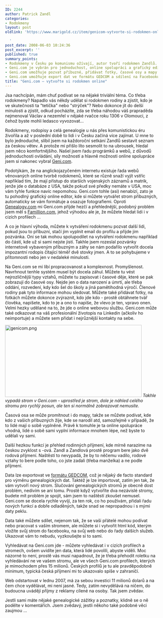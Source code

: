 ```yaml
---
ID: 2244
author: Patrick Zandl
categories:
- Rodokmeny
layout: post
oldlink: 'https://www.marigold.cz/item/genicom-vytvorte-si-rodokmen-online

  '
post_date: 2008-06-03 10:24:36
post_excerpt: ''
published: true
summary_points:
- Rodokmeny v Česku po komunismu ožívají, autor tvoří rodokmen Zandlů.
- Geni.com je vybrán pro jednoduchost, online spolupráci a grafický editor.
- Geni.com umožňuje pozvat příbuzné, přidávat fotky, časové osy a mapy.
- Geni.com umožňuje export dat ve formátu GEDCOM a sdílení na Facebooku.
title: "Geni.com – vytvořte si rodokmen online"
---
```


Jsa nachcípán, mám chuť podívat se na nějaké triviální téma. Co třeba rodokmeny? Napadlo vás někdy udělat si rodokmen rodiny a zjistit, kdo je ve skutečnosti ta "tetička" nebo "strýček"? Nebo dokonce jít do delší minulosti a zjistit, odkud pocházíte, zda se třeba náhodou váš prapraděda nejmenoval Václav a nezemřel v nějaké rvačce roku 1306 v Olomouci, z čehož byste mohli ledasco vyvozovat... 

Rodokmeny, rodopisy a celá genealogie u nás přes komunistickou éru živořila a až v poslední době to lidi i v Česku začíná více zajímat. U mne to bylo jednoduché, slíbil jsem na každoroční setkání Zandlů sestavit seznam za českou větev. A protože mi přišlo líto sesmolit to na ubrousek, hledal jsem něco komfortnějšího. Našel jsem řadu prográmků a webů, z důvodů jednoduchosti ovládání, síly možností a hlavně možnosti online spolupráce jsem si nakonec vybral <a href="http://www.Geni.com">Geni.com</a>.

Podotýkám, že na anglickojazyčeném internetu existuje řada webů věnovaných online tvorbě rodokmenů, které se různě snaží vyjít vstříc například tím, že mají přístup do starších vojenských záznamů a matrik, jenže jde o databáze z USA, takže pokud své předky nemáte v USA, moc vám tyhle funkce navíc nepomohou. Geni.com tohle (asi) nenabízí, zato je tu pohodlný grafický online editor, kde si můžete vytvářet strom příbuzných, automaticky se vám formátuje a osazuje fotografiemi. Oproti <a href="http://www.genealogy.com">Genealogy.com</a> mi Geni.com příjde hezčí a přehlednější, podobný problém jsem měl s <a href="http://www.famillion.com">Famillion.com</a>, jehož výhodou ale je, že můžete hledat lidi i v cizích profilech ... 

A co je hlavní výhoda, můžete k vytváření rodokmenu pozvat další lidi, pokud jsou to příbuzní, stačí jim vyplnit email do profilu a přijde jim pozvánka. Oni se tak mohou spolupodílet na vytváření rodokmenu například do částí, kde už si sami nejste jistí. Takhle jsem rozeslal pozvánky internetově vybaveným příbuzným a záhy se nám podařilo vytvořit docela impozantní rodopis čítající téměř dvě stovky jmen. A to se pohybujeme v přítomnosti nebo jen v nedaleké minulosti. 

Na Geni.com se mi líbí propracovanost a komplexnost. Promyšlenost. Navrhnout tenhle systém musel být docela záhul. Můžete tu vést nejrozličnější typy vztahů, můžete tu zapisovat i časové děje, které se pak zobrazují do časové osy. Nejde jen o data narození a úmrtí, ale třeba oddání, rozvedení, kdy kdo šel do školy a jiná pamětihodná výročí. Členové rodiny pak tyto informace mohou sledovat. Můžete také přidávat fotky, na fotkách můžete dokonce zvýraznit, kdo jde kdo - prostě obtáhnete tvář člověka, napíšete, kdo to je a ono to napíše, že vlevo je ten, vpravo onen. Velmi hezky udělané na to, že jde o online webovou službu. Geni.com může také odkazovat na váš profesionální životopis na Linkedin (ačkoliv ho neimportuje) a můžete sem přidat i nejrůznější kontakty na sebe. 

<img src="http://www.marigold.cz/wp-content/uploads/genicom.png" alt="genicom.png" border="0" width="450" height="238" />
<em>Takhle vypadá strom v Geni.com - uprostřed je strom, dole je náhled celého stromu pro rychlý posun, ale ten si normálně zobrazovat nemusíte. </em>

Časová osa se může promítnout i do mapy, takže se můžete podívat, kde kdo z vašich příbuzných žije, kde se narodil atd, samozřejmě v případě, že to lidé mají o sobě vyplněné. Právě k tomuhle je ta online spolupráce vhodná, lidé o sobě sami vyplní informace mnohem lépe, než byste to udělali vy sami. 

Další hezkou funkcí je přehled rodinných příjmení, kde mírně narazíme na českou zvyklost s -ová. Zandl a Zandlová prostě program bere jako dvě rodová příjmení. Naštěstí to nevypadá, že by to něčemu vadilo, rodové vztahy to bere podle toho, co jste zadali (třeba manželka) a ne podle příjmení. 

Data lze exportovat ve <a href="http://en.wikipedia.org/wiki/GEDCOM">formátu GEDCOM</a>, což je nějaký de facto standard pro výměnu genealogických dat. Taktéž je lze importovat, zatím jen tak, že vám vytvoří nový strom. Slučování genealogických stromů je obecně dost problém, nedivím se ani tomu. Prostě když vytvoříte dva nezávislé stromy, budete mít problém je spojit, sám jsem to naštěstí zkoušet nemusel. Geni.com se docela rychle vyvíjí, za ten rok, co ho používám, přidali řadu nových funkcí a dobře odladěných, takže snad se nepropadnou i s mými daty peklu. 

Data také můžete sdílet, nejenom tak, že se vaši přátelé mohou podívat nebo pracovat s vaším stromem, ale můžete si i vytvořit html kód, kterým vložíte svůj strom do facebooku, na svůj web nebo do řady dalších služeb. Ukazovat vám to nebudu, vyzkoušejte si to sami. 

Vyhledávat na Geni.com jde - můžete vyhledávat i v cizích profilech a stromech, ovšem uvidíte jen data, která lidé povolili, abyste viděli. Moc názorné to není, prostě vás musí napadnout, že je třeba přehodit roletku na vyhledávání ne ve vašem stromu, ale ve všech Geni.com profilech, kterých je mimochodem přes 15 milionů. Českých profilů je tu ale pravděpodobně minimum, typická česká příjmení mi to ukazovalo spíše v zahraničí. 

Web odstartovat v lednu 2007, má za sebou investici 11 milionů dolarů a na čem chce vydělávat, mi není jasné. Tedy, zatím nevydělává na ničem, do budoucna uvádějí příjmy z reklamy cílené na osoby. Tak jsem zvědav. 

Jestli sami máte nějaké genealogické zážitky a poznatky, klidně se o ně podělte v komentářích. Jsem zvědavý, jestli někoho také podobné věci zaujmou ...